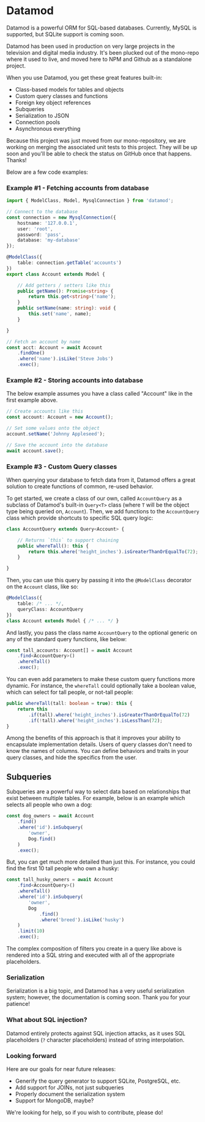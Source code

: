 # Datamod
Datamod is a powerful ORM for SQL-based databases. Currently, MySQL is supported, but SQLite support is coming soon.

Datamod has been used in production on very large projects in the television and digital media industry. It's been plucked out of the mono-repo where it used to live, and moved here to NPM and Github as a standalone project.

When you use Datamod, you get these great features built-in:
- Class-based models for tables and objects
- Custom query classes and functions
- Foreign key object references
- Subqueries
- Serialization to JSON
- Connection pools
- Asynchronous everything

Because this project was just moved from our mono-repository, we are working on merging the associated unit tests to this project. They will be up soon and you'll be able to check the status on GitHub once that happens. Thanks!

Below are a few code examples:

### Example #1 - Fetching accounts from database

```typescript
import { ModelClass, Model, MysqlConnection } from 'datamod';

// Connect to the database
const connection = new MysqlConnection({
    hostname: '127.0.0.1',
    user: 'root',
    password: 'pass',
    database: 'my-database'
});

@ModelClass({
    table: connection.getTable('accounts')
})
export class Account extends Model {

    // Add getters / setters like this
    public getName(): Promise<string> {
        return this.get<string>('name');
    }
    public setName(name: string): void {
        this.set('name', name);
    }

}

// Fetch an account by name
const acct: Account = await Account
    .findOne()
    .where('name').isLike('Steve Jobs')
    .exec();
```

### Example #2 - Storing accounts into database

The below example assumes you have a class called "Account" like in the first example above.

```typescript
// Create accounts like this
const account: Account = new Account();

// Set some values onto the object
account.setName('Johnny Appleseed');

// Save the account into the database
await account.save();
```

### Example #3 - Custom Query classes

When querying your database to fetch data from it, Datamod offers a great solution to create functions of common, re-used behavior.

To get started, we create a class of our own, called `AccountQuery` as a subclass of Datamod's built-in `Query<T>` class (where `T` will be the object type being queried on, `Account`). Then, we add functions to the `AccountQuery` class which provide shortcuts to specific SQL query logic:

```typescript
class AccountQuery extends Query<Account> {

    // Returns `this` to support chaining
    public whereTall(): this {
        return this.where('height_inches').isGreaterThanOrEqualTo(72);
    }

}
```

Then, you can use this query by passing it into the `@ModelClass` decorator on the `Account` class, like so:

```typescript
@ModelClass({
    table: /* ... */,
    queryClass: AccountQuery
})
class Account extends Model { /* ... */ }
```

And lastly, you pass the class name `AccountQuery` to the optional generic on any of the standard query functions, like below:

```typescript
const tall_accounts: Account[] = await Account
    .find<AccountQuery>()
    .whereTall()
    .exec();
```

You can even add parameters to make these custom query functions more dynamic. For instance, the `whereTall` could optionally take a boolean value, which can select for tall people, or not-tall people:

```typescript
public whereTall(tall: boolean = true): this {
    return this
        .if(tall).where('height_inches').isGreaterThanOrEqualTo(72)
        .if(!tall).where('height_inches').isLessThan(72);
}
```

Among the benefits of this approach is that it improves your ability to encapsulate implementation details. Users of query classes don't need to know the names of columns. You can define behaviors and traits in your query classes, and hide the specifics from the user.

## Subqueries

Subqueries are a powerful way to select data based on relationships that exist between multiple tables. For example, below is an example which selects all people who own a dog:

```typescript
const dog_owners = await Account
    .find()
    .where('id').inSubquery(
        'owner',
        Dog.find()
    )
    .exec();
```

But, you can get much more detailed than just this. For instance, you could find the first 10 tall people who own a husky:

```typescript
const tall_husky_owners = await Account
    .find<AccountQuery>()
    .whereTall()
    .where('id').inSubquery(
        'owner',
        Dog
            .find()
            .where('breed').isLike('husky')
    )
    .limit(10)
    .exec();
```

The complex composition of filters you create in a query like above is rendered into a SQL string and executed with all of the appropriate placeholders.

### Serialization

Serialization is a big topic, and Datamod has a very useful serialization system; however, the documentation is coming soon. Thank you for your patience!

### What about SQL injection?

Datamod entirely protects against SQL injection attacks, as it uses SQL placeholders (`?` character placeholders) instead of string interpolation.

### Looking forward

Here are our goals for near future releases:
- Generify the query generator to support SQLite, PostgreSQL, etc.
- Add support for JOINs, not just subqueries
- Properly document the serialization system
- Support for MongoDB, maybe?

We're looking for help, so if you wish to contribute, please do!
